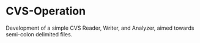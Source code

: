 # CVS-Operation
Development of a simple CVS Reader, Writer, and Analyzer, aimed towards semi-colon delimited files.
